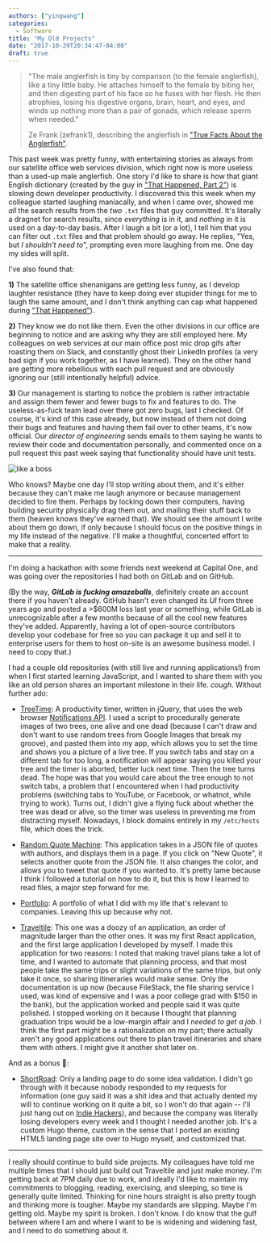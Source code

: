 ```yaml
---
authors: ["yingwang"]
categories:
  - Software
title: "My Old Projects"
date: "2017-10-29T20:34:47-04:00"
draft: true
---
```


> "The male anglerfish is tiny by comparison (to the female anglerfish), like a tiny little baby. He attaches himself to the female by biting her, and then digesting part of his face so he fuses with her flesh. He then atrophies, losing his digestive organs, brain, heart, and eyes, and winds up nothing more than a pair of gonads, which release sperm when needed."
>
> Ze Frank (zefrank1), describing the anglerfish in ["True Facts About the Anglerfish"](https://www.youtube.com/watch?v=Z-BbpaNXbxg).

This past week was pretty funny, with entertaining stories as always from our satellite office web services division, which right now is more useless than a used-up male anglerfish. One story I'd like to share is how that giant English dictionary (created by the guy in ["That Happened, Part 2"](/posts/2017/10/15/that_happened_part_2)) is slowing down developer productivity. I discovered this this week when my colleague started laughing maniacally, and when I came over, showed me _all_ the search results from the _two_ `.txt` files that guy committed. It's literally a dragnet for search results, since _everything_ is in it, and _nothing_ in it is used on a day-to-day basis. After I laugh a bit (or a lot), I tell him that you can filter out `.txt` files and that problem should go away. He replies, "Yes, but _I shouldn't need to_", prompting even more laughing from me. One day my sides will split.

I've also found that:

**1)** The satellite office shenanigans are getting less funny, as I develop laughter resistance (they have to keep doing ever stupider things for me to laugh the same amount, and I don't think anything can cap what happened during ["That Happened"](/posts/2017/10/04/that_happened)).

**2)** They know we do not like them. Even the other divisions in our office are beginning to notice and are asking why they are still employed here. My colleagues on web services at our main office post mic drop gifs after roasting them on Slack, and constantly ghost their LinkedIn profiles (a very bad sign if you work together, as I have learned). They on the other hand are getting more rebellious with each pull request and are obviously ignoring our (still intentionally helpful) advice.

**3)** Our management is starting to notice the problem is rather intractable and assign them fewer and fewer bugs to fix and features to do. The useless-as-fuck team lead over there got zero bugs, last I checked. Of course, it's kind of this case already, but now instead of them not doing their bugs and features and having them fail over to other teams, it's now official. Our _director of engineering_ sends emails to them saying he wants to review their code and documentation personally, and commented once on a pull request this past week saying that functionality should have unit tests.

![like a boss](/img/posts/2017/10/29/my_old_projects_1.jpg)

Who knows? Maybe one day I'll stop writing about them, and it's either because they can't make me laugh anymore or because management decided to fire them. Perhaps by locking down their computers, having building security physically drag them out, and mailing their stuff back to them (heaven knows they've earned that). We should see the amount I write about them go down, if only because I should focus on the positive things in my life instead of the negative. I'll make a thoughtful, concerted effort to make that a reality.

---

I'm doing a hackathon with some friends next weekend at Capital One, and was going over the repositories I had both on GitLab and on GitHub.

(By the way, **_GitLab is fucking amazeballs_**, definitely create an account there if you haven't already. GitHub hasn't even changed its _UI_ from three years ago and posted a >$600M loss last year or something, while GitLab is unrecognizable after a few months because of all the cool new features they've added. Apparently, having a lot of open-source contributors develop your codebase for free so you can package it up and sell it to enterprise users for them to host on-site is an awesome business model. I need to copy that.)

I had a couple old repositories (with still live and running applications!) from when I first started learning JavaScript, and I wanted to share them with you like an old person shares an important milestone in their life. _cough_. Without further ado:

- [TreeTime](https://yingw787.github.io/timer): A productivity timer, written in jQuery, that uses the web browser [Notifications API](https://developer.mozilla.org/en-US/docs/Web/API/notification). I used a script to procedurally generate images of two trees, one alive and one dead (because I can't draw and don't want to use random trees from Google Images that break my groove), and pasted them into my app, which allows you to set the time and shows you a picture of a live tree. If you switch tabs and stay on a different tab for too long, a notification will appear saying you killed your tree and the timer is aborted, better luck next time. Then the tree turns dead. The hope was that you would care about the tree enough to not switch tabs, a problem that I encountered when I had productivity problems (switching tabs to YouTube, or Facebook, or whatnot, while trying to work). Turns out, I didn't give a flying fuck about whether the tree was dead or alive, so the timer was useless in preventing me from distracting myself. Nowadays, I block domains entirely in my `/etc/hosts` file, which does the trick.

- [Random Quote Machine](https://yingw787.github.io/randomQuoteMachine): This application takes in a JSON file of quotes with authors, and displays them in a page. If you click on "New Quote", it selects another quote from the JSON file. It also changes the color, and allows you to tweet that quote if you wanted to. It's pretty lame because I think I followed a tutorial on how to do it, but this is how I learned to read files, a major step forward for me.

- [Portfolio](https://yingw787.github.io/portfolio): A portfolio of what I did with my life that's relevant to companies. Leaving this up because why not.

- [Traveltile](https://yingw787.github.io/traveltile_docs/): This one was a doozy of an application, an order of magnitude larger than the other ones. It was my first React application, and the first large application I developed by myself. I made this application for two reasons: I noted that making travel plans take a lot of time, and I wanted to automate that planning process, and that most people take the same trips or slight variations of the same trips, but only take it once, so sharing itineraries would make sense. Only the documentation is up now (because FileStack, the file sharing service I used, was kind of expensive and I was a poor college grad with $150 in the bank), but the application worked and people said it was quite polished. I stopped working on it because I thought that planning graduation trips would be a low-margin affair and I _needed to get a job_. I think the first part might be a rationalization on my part; there actually aren't any good applications out there to plan travel itineraries and share them with others. I might give it another shot later on.

And as a bonus :tada::

- [ShortRoad](https://shortroad.yingw787.com): Only a landing page to do some idea validation. I didn't go through with it because nobody responded to my requests for information (one guy said it was a shit idea and that actually dented my will to continue working on it quite a bit, so I won't do that again -- I'll just hang out on [Indie Hackers](https://indiehackers.com)), and because the company was literally losing developers every week and I thought I needed another job. It's a custom Hugo theme, custom in the sense that I ported an existing HTML5 landing page site over to Hugo myself, and customized that.

---

I really should continue to build side projects. My colleagues have told me multiple times that I should just build out Traveltile and just make money. I'm getting back at 7PM daily due to work, and ideally I'd like to maintain my commitments to blogging, reading, exercising, and sleeping, so time is generally quite limited. Thinking for nine hours straight is also pretty tough and thinking more is tougher. Maybe my standards are slipping. Maybe I'm getting old. Maybe my spirit is broken. I don't know. I do know that the gulf between where I am and where I want to be is widening and widening fast, and I need to do something about it.

